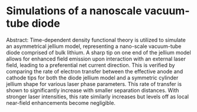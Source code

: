 # Simulations of a nanoscale vacuum-tube diode

Abstract: Time-dependent density functional theory is utilized to simulate an asymmetrical jellium model, representing a nano-scale vacuum-tube diode comprised of bulk lithium. A sharp tip on one end of the jellium model allows for enhanced field emission upon interaction with an external laser field, leading to a preferential net current direction. This is verified by comparing the rate of electron transfer between the effective anode and cathode tips for both the diode jellium model and a symmetric cylinder jellium shape for various laser phase parameters. This rate of transfer is shown to significantly increase with smaller separation distances. With stronger laser intensities, this rate similarly increases but levels off as local near-field enhancements become negligible.
